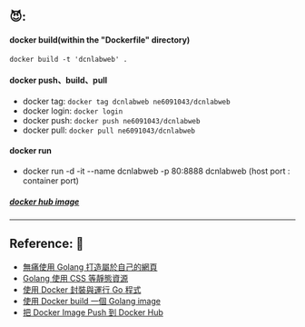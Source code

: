 ## 😈:
#### docker build(within the "Dockerfile" directory)
  `docker build -t 'dcnlabweb' .`
#### docker push、build、pull
  * docker tag: `docker tag dcnlabweb ne6091043/dcnlabweb`
  * docker login: `docker login`
  * docker push: `docker push ne6091043/dcnlabweb`
  * docker pull: `docker pull ne6091043/dcnlabweb`
#### docker run
  * docker run -d -it --name dcnlabweb -p 80:8888 dcnlabweb  (host port : container port)


##### [docker hub image](https://hub.docker.com/repository/docker/ne6091043/dcnlabweb)

---
## Reference: 🤝
  * [無痛使用 Golang 打造屬於自己的網頁](https://ithelp.ithome.com.tw/articles/10233981)
  * [Golang 使用 CSS 等靜態資源](https://michaelchen.tech/golang-web-programming/css/)
  * [使用 Docker 封裝與運行 Go 程式](https://ithelp.ithome.com.tw/articles/10240352)
  * [使用 Docker build 一個 Golang image](https://ithelp.ithome.com.tw/articles/10209304)
  * [把 Docker Image Push 到 Docker Hub](https://ithelp.ithome.com.tw/articles/10191139)
